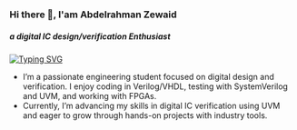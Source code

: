 ### Hi there 👋, I'am Abdelrahman Zewaid
##### a digital IC design/verification Enthusiast  

[![Typing SVG](https://readme-typing-svg.demolab.com?font=Fira+Code&pause=1000&center=true&vCenter=true&width=435&lines=digital+IC+design;digital+IC+verification)](https://git.io/typing-svg)

- I’m a passionate engineering student focused on digital design and verification. I enjoy coding in Verilog/VHDL, testing with 
SystemVerilog and UVM, and working with FPGAs. 
- Currently, I’m advancing my skills in digital IC verification using UVM and eager to grow through hands-on projects with industry tools. 





